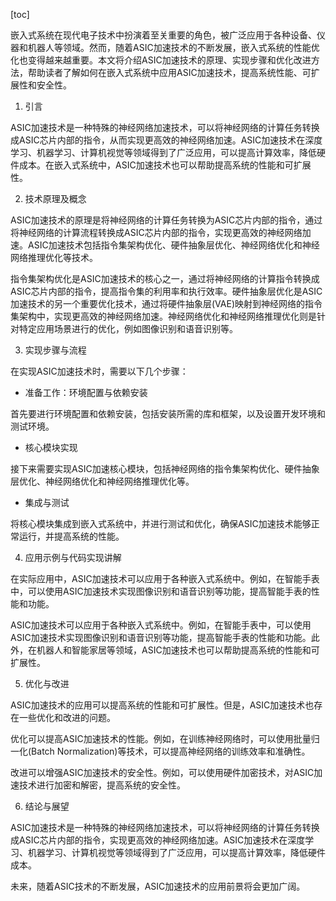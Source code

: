
[toc]                    
                
                
嵌入式系统在现代电子技术中扮演着至关重要的角色，被广泛应用于各种设备、仪器和机器人等领域。然而，随着ASIC加速技术的不断发展，嵌入式系统的性能优化也变得越来越重要。本文将介绍ASIC加速技术的原理、实现步骤和优化改进方法，帮助读者了解如何在嵌入式系统中应用ASIC加速技术，提高系统性能、可扩展性和安全性。

1. 引言

ASIC加速技术是一种特殊的神经网络加速技术，可以将神经网络的计算任务转换成ASIC芯片内部的指令，从而实现更高效的神经网络加速。ASIC加速技术在深度学习、机器学习、计算机视觉等领域得到了广泛应用，可以提高计算效率，降低硬件成本。在嵌入式系统中，ASIC加速技术也可以帮助提高系统的性能和可扩展性。

2. 技术原理及概念

ASIC加速技术的原理是将神经网络的计算任务转换为ASIC芯片内部的指令，通过将神经网络的计算流程转换成ASIC芯片内部的指令，实现更高效的神经网络加速。ASIC加速技术包括指令集架构优化、硬件抽象层优化、神经网络优化和神经网络推理优化等技术。

指令集架构优化是ASIC加速技术的核心之一，通过将神经网络的计算指令转换成ASIC芯片内部的指令，提高指令集的利用率和执行效率。硬件抽象层优化是ASIC加速技术的另一个重要优化技术，通过将硬件抽象层(VAE)映射到神经网络的指令集架构中，实现更高效的神经网络加速。神经网络优化和神经网络推理优化则是针对特定应用场景进行的优化，例如图像识别和语音识别等。

3. 实现步骤与流程

在实现ASIC加速技术时，需要以下几个步骤：

- 准备工作：环境配置与依赖安装

首先要进行环境配置和依赖安装，包括安装所需的库和框架，以及设置开发环境和测试环境。

- 核心模块实现

接下来需要实现ASIC加速核心模块，包括神经网络的指令集架构优化、硬件抽象层优化、神经网络优化和神经网络推理优化等。

- 集成与测试

将核心模块集成到嵌入式系统中，并进行测试和优化，确保ASIC加速技术能够正常运行，并提高系统的性能。

4. 应用示例与代码实现讲解

在实际应用中，ASIC加速技术可以应用于各种嵌入式系统中。例如，在智能手表中，可以使用ASIC加速技术实现图像识别和语音识别等功能，提高智能手表的性能和功能。

ASIC加速技术可以应用于各种嵌入式系统中。例如，在智能手表中，可以使用ASIC加速技术实现图像识别和语音识别等功能，提高智能手表的性能和功能。此外，在机器人和智能家居等领域，ASIC加速技术也可以帮助提高系统的性能和可扩展性。

5. 优化与改进

ASIC加速技术的应用可以提高系统的性能和可扩展性。但是，ASIC加速技术也存在一些优化和改进的问题。

优化可以提高ASIC加速技术的性能。例如，在训练神经网络时，可以使用批量归一化(Batch Normalization)等技术，可以提高神经网络的训练效率和准确性。

改进可以增强ASIC加速技术的安全性。例如，可以使用硬件加密技术，对ASIC加速技术进行加密和解密，提高系统的安全性。

6. 结论与展望

ASIC加速技术是一种特殊的神经网络加速技术，可以将神经网络的计算任务转换成ASIC芯片内部的指令，实现更高效的神经网络加速。ASIC加速技术在深度学习、机器学习、计算机视觉等领域得到了广泛应用，可以提高计算效率，降低硬件成本。

未来，随着ASIC技术的不断发展，ASIC加速技术的应用前景将会更加广阔。

